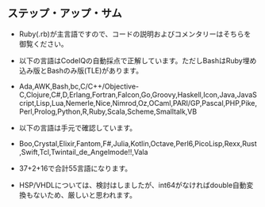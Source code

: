 ## ステップ・アップ・サム

- Ruby(.rb)が主言語ですので、コードの説明およびコメンタリーはそちらを御覧ください。
- 以下の言語はCodeIQの自動採点で正解しています。ただしBashはRuby埋め込み版とBashのみ版(TLE)があります。
- Ada,AWK,Bash,bc,C/C++/Objective-C,Clojure,C#,D,Erlang,Fortran,Falcon,Go,Groovy,Haskell,Icon,Java,JavaScript,Lisp,Lua,Nemerle,Nice,Nimrod,Oz,OCaml,PARI/GP,Pascal,PHP,Pike,Perl,Prolog,Python,R,Ruby,Scala,Scheme,Smalltalk,VB
- 以下の言語は手元で確認しています。
- Boo,Crystal,Elixir,Fantom,F#,Julia,Kotlin,Octave,Perl6,PicoLisp,Rexx,Rust,Swift,Tcl,Twintail_de_Angelmode!!,Vala
- 37+2+16で合計55言語になります。

- HSP/VHDLについては、検討はしましたが、int64がなければdouble自動変換もないため、厳しいと思われます。
